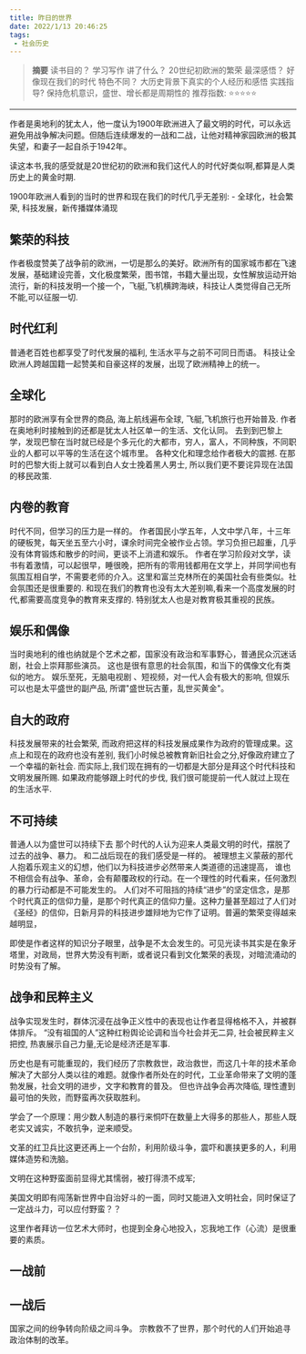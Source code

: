 ```yaml
---
title: 昨日的世界 
date: 2022/1/13 20:46:25
tags:
 - 社会历史 
---
```


> **摘要**
> 读书目的？ 学习写作 
> 讲了什么？ 20世纪初欧洲的繁荣
> 最深感悟？ 好像现在我们的时代
> 特色不同？ 大历史背景下真实的个人经历和感悟 
> 实践指导?  保持危机意识，盛世、增长都是周期性的
> 推荐指数:  ⭐️⭐️⭐⭐⭐  ️ 

---
作者是奥地利的犹太人，他一度认为1900年欧洲进入了最文明的时代，可以永远避免用战争解决问题。但随后连续爆发的一战和二战，让他对精神家园欧洲的极其失望，和妻子一起自杀于1942年。

读这本书,我的感受就是20世纪初的欧洲和我们这代人的时代好类似啊,都算是人类历史上的黄金时期.

1900年欧洲人看到的当时的世界和现在我们的时代几乎无差别: - 全球化，社会繁荣, 科技发展，新传播媒体涌现

## 繁荣的科技
作者极度赞美了战争前的欧洲，一切是那么的美好。欧洲所有的国家城市都在飞速发展，基础建设完善，文化极度繁荣，图书馆，书籍大量出现，女性解放运动开始流行，新的科技发明一个接一个，飞艇,飞机横跨海峡，科技让人类觉得自己无所不能,可以征服一切.

## 时代红利
普通老百姓也都享受了时代发展的福利, 生活水平与之前不可同日而语。
科技让全欧洲人跨越国籍一起赞美和自豪这样的发展，出现了欧洲精神上的统一。

## 全球化
那时的欧洲享有全世界的商品, 海上航线遍布全球, 飞艇,飞机旅行也开始普及.
作者在奥地利时接触到的还都是犹太人社区单一的生活、文化认同。 去到到巴黎上学，发现巴黎在当时就已经是个多元化的大都市，穷人，富人，不同种族，不同职业的人都可以平等的生活在这个城市里。
各种文化和理念给作者极大的震撼. 在那时的巴黎大街上就可以看到白人女士挽着黑人男士, 所以我们更不要诧异现在法国的移民政策.

## 内卷的教育
时代不同，但学习的压力是一样的。
作者国民小学五年，人文中学八年，十三年的硬板凳，每天坐五至六小时，课余时间完全被作业占领。学习负担已超重，几乎没有体育锻炼和散步的时间，更谈不上消遣和娱乐。
作者在学习阶段对文学，读书有着激情，可以起很早，睡很晚，把所有的零用钱都用在文学上，并同学间也有氛围互相自学，不需要老师的介入。这里和富兰克林所在的美国社会有些类似。社会氛围还是很重要的.
和现在我们的教育也没有太大差别嘛,看来一个高度发展的时代,都需要高度竞争的教育来支撑的. 特别犹太人也是对教育极其重视的民族。

## 娱乐和偶像
当时奥地利的维也纳就是个艺术之都，国家没有政治和军事野心，普通民众沉迷话剧，社会上崇拜那些演员。
这也是很有意思的社会氛围，和当下的偶像文化有类似的地方。
娱乐至死，无脑电视剧 、短视频，对一代人会有极大的影响, 但娱乐可以也是太平盛世的副产品, 所谓"盛世玩古董，乱世买黄金"。

## 自大的政府
科技发展带来的社会繁荣, 而政府把这样的科技发展成果作为政府的管理成果。这点上和现在的政府也没有差别, 我们小时候总被教育新旧社会之分,好像政府建立了一个幸福的新社会. 而实际上,我们现在拥有的一切都是大部分是拜这个时代科技和文明发展所赐. 如果政府能够跟上时代的步伐, 我们很可能提前一代人就过上现在的生活水平. 


## 不可持续
普通人以为盛世可以持续下去
那个时代的人认为迎来人类最文明的时代，摆脱了过去的战争、暴力。 和二战后现在的我们感受是一样的。
被理想主义蒙蔽的那代人抱着乐观主义的幻想，他们以为科技进步必然带来人类道德的迅速提高，
谁也不相信会有战争、革命，会有颠覆政权的行动。在一个理性的时代看来，任何激烈的暴力行动都是不可能发生的。
人们对不可阻挡的持续“进步”的坚定信念，是那个时代真正的信仰力量，是那个时代真正的信仰力量。这种力量甚至超过了人们对《圣经》的信仰，日新月异的科技进步雄辩地为它作了证明。普遍的繁荣变得越来越明显，

即使是作者这样的知识分子眼里，战争是不太会发生的。可见光读书其实是在象牙塔里，对政局，世界大势没有判断，或者说只看到文化繁荣的表现，对暗流涌动的时势没有了解。


## 战争和民粹主义
战争实现发生时，群体沉浸在战争正义性中的表现也让作者显得格格不入，并被群体排斥。
“没有祖国的人”这种红粉舆论论调和当今社会并无二异, 社会被民粹主义把控, 热衷展示自己力量,无论是经济还是军事.

历史也是有可能重现的，我们经历了宗教救世，政治救世，而这几十年的技术革命解决了大部分人类以往的难题。就像作者所处在的时代，工业革命带来了文明的蓬勃发展，社会文明的进步，文字和教育的普及。
但也许战争会再次降临, 理性遭到最可怕的失败，而野蛮再次获取胜利。







学会了一个原理：用少数人制造的暴行来恫吓在数量上大得多的那些人，那些人既老实又诚实，不敢抗争，逆来顺受。

文革的红卫兵比这更还再上一个台阶，利用阶级斗争，震吓和裹挟更多的人，利用媒体造势和洗脑。

文明在这种野蛮面前显得尤其懦弱，被打得溃不成军;

美国文明即有闯荡新世界中自治好斗的一面，同时又能进入文明社会，同时保证了一定战斗力，可以应付野蛮？？


这里作者拜访一位艺术大师时，也提到全身心地投入，忘我地工作（心流）是很重要的素质。

## 一战前

## 一战后
国家之间的纷争转向阶级之间斗争。
宗教救不了世界，那个时代的人们开始追寻政治体制的改革。

